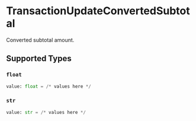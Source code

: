 # TransactionUpdateConvertedSubtotal

Converted subtotal amount.


## Supported Types

### `float`

```python
value: float = /* values here */
```

### `str`

```python
value: str = /* values here */
```

